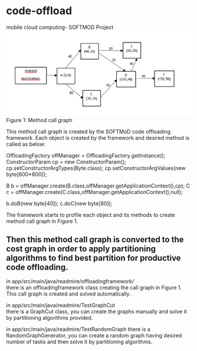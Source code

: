 # code-offload
mobile cloud computing- SOFTMOD Project
![](graph.JPG)
Figure 1: Method call graph

This method call graph is created by the SOFTMoD code offloading framework. 
Each object is created by the framework and desired method is called as below:

OffloadingFactory offManager = OffloadingFactory.getInstance();
ConstructorParam cp = new ConstructorParam();
cp.setConstructorArgTypes(Byte.class);
cp.setConstructorArgValues(new byte[600*800]);

B b = offManager.create(B.class,offManager.getApplicationContext(),cp);
C c = offManager.create(C.class,offManager.getApplicationContext(),null);

b.doB(new byte[40]);
c.doC(new byte[80]);


The framework starts to profile each object and its methods to create method call graph in Figure 1.

Then this method call graph is converted to the cost graph in order to apply partitioning algorithms to find best partition for productive code offloading.
---

in app/src/main/java/readmire/offloadingframework/  
there is an offloadingframework class creating the call graph in Figure 1.
This call graph is created and solved automatically.

in app/src/main/java/readmire/TestGraphCut   
there is a GraphCut class, you can create the graphs manually and solve it by partitioning algorithms provided.

in app/src/main/java/readmire/TestRandomGraph 
there is a RandomGraphGenerator, you can create a random graph having desired number of tasks and then solve it by partitioning algorithms.

